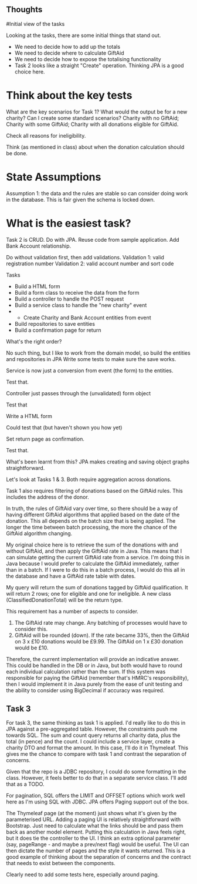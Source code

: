 ## Thoughts

#Initial view of the tasks

Looking at the tasks, there are some initial things that stand out.

* We need to decide how to add up the totals
* We need to decide where to calculate GiftAid
* We need to decide how to expose the totalising functionality
* Task 2 looks like a straight "Create" operation.  Thinking JPA is a good choice here.

# Think about the key tests

What are the key scenarios for Task 1?  What would the output be for a new charity?
Can I create some standard scenarios?  Charity with no GiftAid; Charity with some GiftAid; Charity with all donations eligible for GiftAid.

Check all reasons for ineligibility.

Think (as mentioned in class) about when the donation calculation should be done.

# State Assumptions

Assumption 1: the data and the rules are stable so can consider doing work in the database.
This is fair given the schema is locked down.

# What is the easiest task?

Task 2 is CRUD.  Do with JPA.  Reuse code from sample application.
Add Bank Account relationship.

Do without validation first, then add validations.
Validation 1: valid registration number
Validation 2: valid account number and sort code

Tasks

* Build a HTML form
* Build a form class to receive the data from the form
* Build a controller to handle the POST request
* Build a service class to handle the "new charity" event
* * Create Charity and Bank Account entities from event
* Build repositories to save entities
* Build a confirmation page for return

What's the right order?

No such thing, but I like to work from the domain model, so build the entities and repositories in JPA
Write some tests to make sure the save works.

Service is now just a conversion from event (the form) to the entities.

Test that.

Controller just passes through the (unvalidated) form object

Test that

Write a HTML form

Could test that (but haven't shown you how yet)

Set return page as confirmation.

Test that.

What's been learnt from this?  JPA makes creating and saving object graphs
straightforward.  

Let's look at Tasks 1 & 3.  Both require aggregation across donations.

Task 1 also requires filtering of donations based on the 
GiftAid rules.  This includes the address of the donor.

In truth, the rules of GiftAid vary over time, so there should be
a way of having different GiftAid algorithms that applied
based on the date of the donation.  This all depends on the 
batch size that is being applied.  The longer the time between
batch processing, the more the chance of the GiftAid algorithm
changing.

My original choice here is to retrieve the sum of the donations 
with and without GiftAid, and then apply the GiftAid rate
in Java.  This means that I can simulate getting the current
GiftAid rate from a service.  I'm doing this in Java 
because I would prefer to calculate the GiftAid immediately, 
rather than in a batch.  If I were to do this in a batch
process, I would do this all in the database and have
a GiftAid rate table with dates.

My query will return the sum of donations tagged by GiftAid
qualification.  It will return 2 rows; one for eligible
and one for ineligible.  A new class (ClassifiedDonationTotal)
will be the return type.

This requirement has a number of aspects to consider.

1. The GiftAid rate may change.  Any batching of processes would 
have to consider this.
2. GiftAid will be rounded (down).  If the rate became 33%, then
the GiftAid on 3 x £10 donations would be £9.99.
The GiftAid on 1 x £30 donation would be £10.

Therefore, the current implementation will provide an
indicative answer.  This could be handled in the DB or in Java,
but both would have to round each individual calculation
rather than the sum.  If this system was responsible for
paying the GiftAid (remember that's HMRC's responsibility),
then I would implement it in Java purely from the ease of 
unit testing and the ability to consider using 
BigDecimal if accuracy was required.

## Task 3

For task 3, the same thinking as task 1 is applied.
I'd really like to do this in JPA against a pre-aggregated table.
However, the constraints push me towards SQL.
The sum and count query returns all charity data, plus the total (in pence)
and the count.  I could include a service layer, create a charity DTO and
format the amount.  In this case, I'll do it in Thymeleaf.  This
gives me the chance to compare with task 1 and contrast the 
separation of concerns.

Given that the repo is a JDBC repository, I could do some formatting
in the class.  However, it feels better to do that in a separate service class.
I'll add that as a TODO.

For pagination, SQL offers the LIMIT and OFFSET options which work well here
as I'm using SQL with JDBC.  JPA offers Paging support out of the box.

The Thymeleaf page (at the moment) just shows what it's given by the
parameterised URL.  Adding a paging UI is relatively straightforward 
with Bootstrap.  Just need to calculate what the links should be and 
pass them back as another model element.  Putting this calculation in
Java feels right, but it does tie the controller to the UI.  I think
an extra optional parameter (say, pageRange - and maybe a prev/next flag) 
would be useful.  The UI can then dictate the number of pages
and the style it wants returned.  This is a good example of 
thinking about the separation of concerns and the contract that needs to exist
between the components.

Clearly need to add some tests here, especially around paging. 





